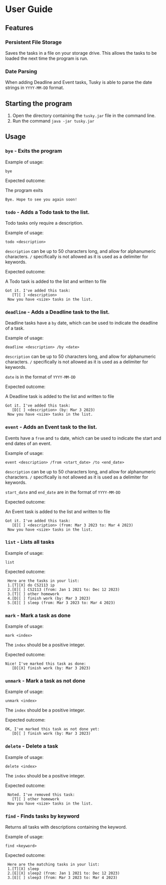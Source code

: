# User Guide

## Features 

### Persistent File Storage

Saves the tasks in a file on your storage drive. This allows the tasks to be loaded the next time the program is run.

### Date Parsing

When adding Deadline and Event tasks, Tusky is able to parse the date strings in `YYYY-MM-DD` format.

## Starting the program

1. Open the directory containing the `tusky.jar` file in the command line.
2. Run the command `java -jar tusky.jar`

## Usage

### `bye` - Exits the program

Example of usage:

`bye`

Expected outcome:

The program exits

```
Bye. Hope to see you again soon!
```

### `todo` - Adds a Todo task to the list.

Todo tasks only require a description.

Example of usage:

`todo <description>`

`description` can be up to 50 characters long, and allow for alphanumeric characters. `/` specifically is not allowed as it is used as a delimiter for keywords.

Expected outcome:

A Todo task is added to the list and written to file

```
Got it. I've added this task:
   [T][ ] <description>
 Now you have <size> tasks in the list.
```

### `deadline` - Adds a Deadline task to the list.

Deadline tasks have a `by` date, which can be used to indicate the deadline of a task.

Example of usage:

`deadline <description> /by <date>`

`description` can be up to 50 characters long, and allow for alphanumeric characters. `/` specifically is not allowed as it is used as a delimiter for keywords.

`date` is in the format of `YYYY-MM-DD`

Expected outcome:

A Deadline task is added to the list and written to file

```
Got it. I've added this task:
   [D][ ] <description> (by: Mar 3 2023)
 Now you have <size> tasks in the list.
```

### `event` - Adds an Event task to the list.

Events have a `from` and `to` date, which can be used to indicate the start and end dates of an event.

Example of usage:

`event <description> /from <start_date> /to <end_date>`

`description` can be up to 50 characters long, and allow for alphanumeric characters. `/` specifically is not allowed as it is used as a delimiter for keywords.

`start_date` and `end_date` are in the format of `YYYY-MM-DD`

Expected outcome:

An Event task is added to the list and written to file

```
Got it. I've added this task:
   [E][ ] <description> (from: Mar 3 2023 to: Mar 4 2023)
 Now you have <size> tasks in the list.
```


### `list` - Lists all tasks

Example of usage:

`list`

Expected outcome:

```
 Here are the tasks in your list:
 1.[T][X] do CS2113 ip
 2.[E][ ] CS2113 (from: Jan 1 2021 to: Dec 12 2023)
 3.[T][ ] other homework
 4.[D][ ] finish work (by: Mar 3 2023)
 5.[E][ ] sleep (from: Mar 3 2023 to: Mar 4 2023)
```
### `mark` - Mark a task as done

Example of usage:

`mark <index>`

The `index` should be a positive integer.

Expected outcome:

```
Nice! I've marked this task as done:
   [D][X] finish work (by: Mar 3 2023)
```

### `unmark` - Mark a task as not done

Example of usage:

`unmark <index>`

The `index` should be a positive integer.

Expected outcome:

```
OK, I've marked this task as not done yet:
   [D][ ] finish work (by: Mar 3 2023)
```
### `delete` - Delete a task

Example of usage:

`delete <index>`

The `index` should be a positive integer.

Expected outcome:

```
 Noted. I've removed this task:
   [T][ ] other homework
 Now you have <size> tasks in the list.
```
### `find` - Finds tasks by keyword

Returns all tasks with descriptions containing the keyword.

Example of usage:

`find <keyword>`

Expected outcome:

```
 Here are the matching tasks in your list:
 1.[T][X] sleep
 2.[E][X] sleep2 (from: Jan 1 2021 to: Dec 12 2023)
 3.[E][ ] sleep3 (from: Mar 3 2023 to: Mar 4 2023)
```

